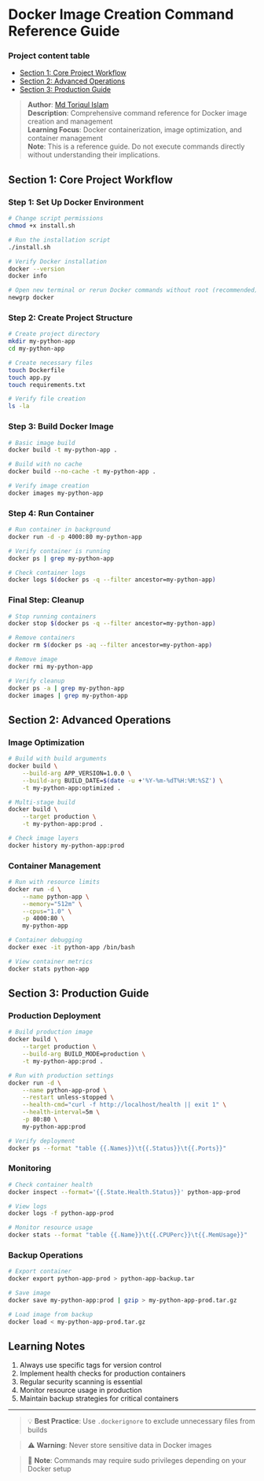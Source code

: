 # Docker Image Creation Command Reference Guide

### Project content table
- [Section 1: Core Project Workflow](#section-1-core-project-workflow)
- [Section 2: Advanced Operations](#section-2-advanced-operations)
- [Section 3: Production Guide](#section-3-production-guide)

> **Author**: [Md Toriqul Islam](https://linkedin.com/in/thetoriqul)  
> **Description**: Comprehensive command reference for Docker image creation and management  
> **Learning Focus**: Docker containerization, image optimization, and container management  
> **Note**: This is a reference guide. Do not execute commands directly without understanding their implications.

## Section 1: Core Project Workflow

### Step 1: Set Up Docker Environment
```bash
# Change script permissions
chmod +x install.sh

# Run the installation script
./install.sh

# Verify Docker installation
docker --version
docker info

# Open new terminal or rerun Docker commands without root (recommended)
newgrp docker
```

### Step 2: Create Project Structure
```bash
# Create project directory
mkdir my-python-app
cd my-python-app

# Create necessary files
touch Dockerfile
touch app.py
touch requirements.txt

# Verify file creation
ls -la
```

### Step 3: Build Docker Image
```bash
# Basic image build
docker build -t my-python-app .

# Build with no cache
docker build --no-cache -t my-python-app .

# Verify image creation
docker images my-python-app
```

### Step 4: Run Container
```bash
# Run container in background
docker run -d -p 4000:80 my-python-app

# Verify container is running
docker ps | grep my-python-app

# Check container logs
docker logs $(docker ps -q --filter ancestor=my-python-app)
```

### Final Step: Cleanup
```bash
# Stop running containers
docker stop $(docker ps -q --filter ancestor=my-python-app)

# Remove containers
docker rm $(docker ps -aq --filter ancestor=my-python-app)

# Remove image
docker rmi my-python-app

# Verify cleanup
docker ps -a | grep my-python-app
docker images | grep my-python-app
```

## Section 2: Advanced Operations

### Image Optimization
```bash
# Build with build arguments
docker build \
    --build-arg APP_VERSION=1.0.0 \
    --build-arg BUILD_DATE=$(date -u +'%Y-%m-%dT%H:%M:%SZ') \
    -t my-python-app:optimized .

# Multi-stage build
docker build \
    --target production \
    -t my-python-app:prod .

# Check image layers
docker history my-python-app:prod
```

### Container Management
```bash
# Run with resource limits
docker run -d \
    --name python-app \
    --memory="512m" \
    --cpus="1.0" \
    -p 4000:80 \
    my-python-app

# Container debugging
docker exec -it python-app /bin/bash

# View container metrics
docker stats python-app
```

## Section 3: Production Guide

### Production Deployment
```bash
# Build production image
docker build \
    --target production \
    --build-arg BUILD_MODE=production \
    -t my-python-app:prod .

# Run with production settings
docker run -d \
    --name python-app-prod \
    --restart unless-stopped \
    --health-cmd="curl -f http://localhost/health || exit 1" \
    --health-interval=5m \
    -p 80:80 \
    my-python-app:prod

# Verify deployment
docker ps --format "table {{.Names}}\t{{.Status}}\t{{.Ports}}"
```

### Monitoring
```bash
# Check container health
docker inspect --format='{{.State.Health.Status}}' python-app-prod

# View logs
docker logs -f python-app-prod

# Monitor resource usage
docker stats --format "table {{.Name}}\t{{.CPUPerc}}\t{{.MemUsage}}"
```

### Backup Operations
```bash
# Export container
docker export python-app-prod > python-app-backup.tar

# Save image
docker save my-python-app:prod | gzip > my-python-app-prod.tar.gz

# Load image from backup
docker load < my-python-app-prod.tar.gz
```

## Learning Notes

1. Always use specific tags for version control
2. Implement health checks for production containers
3. Regular security scanning is essential
4. Monitor resource usage in production
5. Maintain backup strategies for critical containers

---

> 💡 **Best Practice**: Use `.dockerignore` to exclude unnecessary files from builds

> ⚠️ **Warning**: Never store sensitive data in Docker images

> 📝 **Note**: Commands may require sudo privileges depending on your Docker setup